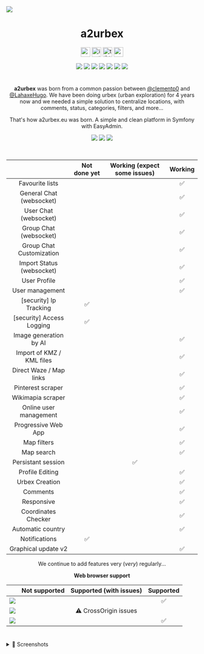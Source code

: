 <img src="https://github.com/clementp0/a2urbex/assets/15802129/3ff38c87-f9cd-4b0b-b34b-1f650625662e">
<h1 align="center">a2urbex</h1>
<p align="center">
  <a href="https://a2urbex.eu" target="_blank"><img alt="website" src="https://img.shields.io/badge/a2urbex-1C1C1C?style=flat-square&logo=About.me&logoColor=white" height="25"></a>
  <a href="https://instagram.com/a2urbex" target="_blank"><img alt="instagram" src="https://img.shields.io/badge/Instagram-E4405F?style=flat-square&logo=instagram&logoColor=white" height="25"></a>
  <a href="https://www.tiktok.com/@a2urbex" target="_blank"><img alt="tiktok" src="https://img.shields.io/badge/TikTok-EF2950?style=flat-square&logo=tiktok&logoColor=white" height="25"></a>
  <a href="mailto:a2urbex@gmail.com" target="_blank"><img alt="mail" src="https://img.shields.io/badge/Contact-1C1C1C?style=flat-square&logo=gmail&logoColor=white" height="25"></a>
</p>
<p align="center">
  <a href="https://a2urbex.eu" target="_blank"><img src="https://img.shields.io/website.svg?label=a2urbex&down_color=red&down_message=down&up_color=green&up_message=up&url=http%3A%2F%2Fa2urbex.eu"></a>
  <img src="https://img.shields.io/github/last-commit/clementp0/a2urbex/main">
  <img src="https://img.shields.io/github/contributors/clementp0/a2urbex">
  <img src="https://img.shields.io/github/languages/count/clementp0/a2urbex">
  <img src="https://img.shields.io/github/languages/top/clementp0/a2urbex">
  <img src="https://img.shields.io/github/repo-size/clementp0/a2urbex">
  <img src="https://img.shields.io/github/languages/code-size/clementp0/a2urbex">
</p>
<h1></h1>
<p align="center">
<b>a2urbex</b> was born from a common passion between <a href="https://github.com/clementp0">@clementp0</a> and <a href="https://github.com/LahaxeHugo">@LahaxeHugo</a>. We have been doing urbex (urban exploration) for 4 years now and we needed a simple solution to centralize locations, with comments, status, categories, filters, and more... 
</p>
<p align="center">That's how a2urbex.eu was born. A simple and clean platform in Symfony with EasyAdmin.</p>
<p align="center">
  <img src="https://img.shields.io/github/package-json/dependency-version/clementp0/a2urbex/webpack">
  <img src="https://img.shields.io/badge/symfony-5.4-blue">
  <img src="https://img.shields.io/badge/easyadmin-4.0.7-blue">
</p>
<br>
<table align="center">
  <thead>
    <tr>
      <th></th>
      <th>Not done yet</th>
      <th>Working <i">(expect some issues)</i></th>
      <th>Working</th>
    </tr>
  </thead>
<tbody align="center">
   <tr>
      <td>Favourite lists</td>
      <td></td>
      <td></td>
      <td>✅</td>
   </tr>
   <tr>
      <td>General Chat (websocket)</td>
      <td></td>
      <td></td>
      <td>✅</td>
   </tr>
   <tr>
      <td>User Chat (websocket)</td>
     <td></td>
      <td></td>
      <td>✅</td>
   </tr>
   <tr>
      <td>Group Chat (websocket)</td>
       <td></td>
      <td></td>
      <td>✅</td>
   </tr>
   <tr>
      <td>Group Chat Customization</td>
       <td></td>
      <td></td>
      <td>✅</td>
   </tr>
   <tr>
      <td>Import Status (websocket)</td>
      <td></td>
      <td></td>
      <td>✅</td>
   </tr>
   <tr>
      <td>User Profile</td>
      <td></td>
      <td></td>
      <td>✅</td>
   </tr>
   <tr>
      <td>User management</td>
      <td></td>
      <td></td>
      <td>✅</td>
   </tr>
  <tr>
      <td>[security] Ip Tracking</td>
      <td>✅</td>
      <td></td>
      <td></td>
   </tr>
    <tr>
      <td>[security] Access Logging</td>
      <td>✅</td>
      <td></td>
      <td></td>
   </tr>
   <tr>
      <td>Image generation by AI</td>
      <td></td>
      <td></td>
      <td>✅</td>
   </tr>
   <tr>
      <td>Import of KMZ / KML files</td>
      <td></td>
      <td></td>
      <td>✅</td>
   </tr>
   <tr>
      <td>Direct Waze / Map links</td>
      <td></td>
      <td></td>
      <td>✅</td>
   </tr>
   <tr>
      <td>Pinterest scraper</td>
      <td></td>
      <td></td>
      <td>✅</td>
   </tr>
   <tr>
     <td>Wikimapia scraper</td>
      <td></td>
      <td></td>
      <td>✅</td>
   </tr>
   <tr>
      <td>Online user management</td>
      <td></td>
      <td></td>
      <td>✅</td>
   </tr>
   <tr>
      <td>Progressive Web App</td>
      <td></td>
      <td></td>
      <td>✅</td>
   </tr>
   <tr>
      <td>Map filters</td>
      <td></td>
      <td></td>
      <td>✅</td>
   </tr>
   <tr>
      <td>Map search</td>
      <td></td>
      <td></td>
      <td>✅</td>
   </tr>
   <tr>
      <td>Persistant session</td>
      <td></td>
      <td>✅</td>
      <td></td>
   </tr>
   <tr>
      <td>Profile Editing</td>
      <td></td>
      <td></td>
      <td>✅</td>
   </tr>
   <tr>
      <td>Urbex Creation</td>
      <td></td>
      <td></td>
      <td>✅</td>
   </tr>
   <tr>
      <td>Comments</td>
      <td></td>
      <td></td>
      <td>✅</td>
   </tr>
   <tr>
      <td>Responsive</td>
      <td></td>
      <td></td>
      <td>✅</td>
   </tr>
   <tr>
      <td>Coordinates Checker</td>
      <td></td>
      <td></td>
      <td>✅</td>
   </tr>
   <tr>
      <td>Automatic country</td>
      <td></td>
      <td></td>
      <td>✅</td>
   </tr>
   <tr>
      <td>Notifications</td>
      <td>✅</td>
      <td></td>
      <td></td>
   </tr>
    <tr>
      <td>Graphical update v2</td>
      <td></td>
      <td></td>
      <td>✅</td>
   </tr>
</tbody>
</table>

<p align="center">We continue to add features very (<i>very</i>) regularly... </p>

<p align="center"><b>Web browser support</b></p>

<table align="center">
  <thead>
    <tr>
      <th></th>
      <th>Not supported</th>
      <th>Supported (with issues)</th>
      <th>Supported</th>
    </tr>
  </thead>
  <tbody align="center">
   <tr>
      <td><img src="https://img.shields.io/badge/Microsoft-Edge-green"></td>
      <td></td>
      <td></td>
      <td>✅</td>
   </tr>
    <tr>
      <td><img src="https://img.shields.io/badge/Apple-Safari-orange"></td>
      <td></td>
      <td>⚠️ CrossOrigin issues</td>
      <td></td>
   </tr>
    <tr>
      <td> <img src="https://img.shields.io/badge/Google-Chrome-green"></td>
      <td></td>
      <td></td>
      <td>✅</td>
   </tr>
  </tbody>
</table>

<h1></h1>
<details>
  <summary>👀 Screenshots </summary>
  <br>
  <p>🏠 Home Page</p>
  <img src="https://github.com/clementp0/a2urbex/assets/15802129/a2c3bd55-ea77-4b72-b2e6-b552bec43bfc">
    <h1></h1>
  <p>✔️ Home</p>
  <img src="https://github.com/clementp0/a2urbex/assets/15802129/5289b090-1e1a-4749-bfaa-1cabcbddc3cd">
    <h1></h1>
  <p>➕ Add</p>
  <img src="https://github.com/clementp0/a2urbex/assets/15802129/db7bc9f7-bb3c-4498-b2fa-005de49be8ce">
    <h1></h1>
  <p>🗺️ Map</p>
  <img src="https://github.com/clementp0/a2urbex/assets/15802129/292b00cc-2ea3-4307-96a0-dce7ffdd57a6">
    <h1></h1>
  <p>👤 User profile</p>
  <img src="https://github.com/clementp0/a2urbex/assets/15802129/cd290ad2-0dd9-4e7e-a11a-342ce7c9c1c2">
    <h1></h1>
  <p>👥 Friend(s) list</p>
  <img src="https://github.com/clementp0/a2urbex/assets/15802129/262c79e4-a259-4bd2-8971-9de928352a39">
    <h1></h1>
  <p>🧡 Favorites list</p>
  <img src="https://github.com/clementp0/a2urbex/assets/15802129/a9a70bfb-37f4-4dea-90eb-9c0ca0899e3e">
    <h1></h1>
  <p>💬 Chats</p>
  <img src="https://github.com/clementp0/a2urbex/assets/15802129/9625f107-2c26-4aac-96e0-aaadbacd7cdd">
    <h1></h1>
  <p>⚙️ Admin</p>
  <img src="https://github.com/clementp0/a2urbex/assets/15802129/847d0065-3710-40d1-bfc9-756241ca130c">
</details>
